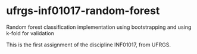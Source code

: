 # ufrgs-inf01017-random-forest
Random forest classification implementation using bootstrapping and using k-fold for validation

This is the first assignment of the discipline INF01017, from UFRGS.
